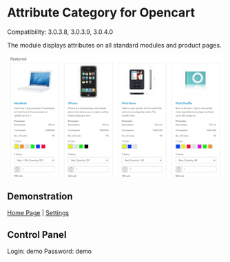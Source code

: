 # Attribute Category for Opencart

Compatibility: 3.0.3.8, 3.0.3.9, 3.0.4.0

The module displays attributes on all standard modules and product pages.

![Homw page](https://github.com/seregin-pro/AttributeCategory/blob/main/screenshots/001.png)

## Demonstration
[Home Page](https://demo.zettatech.ru/) | [Settings](https://demo.zettatech/admin/index.php?route=extension/module/attribute_category) 

## Control Panel

Login: demo
Password: demo
